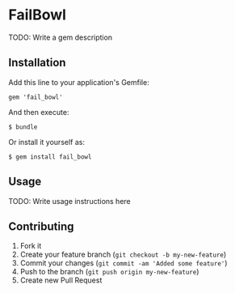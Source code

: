 # FailBowl

TODO: Write a gem description

## Installation

Add this line to your application's Gemfile:

    gem 'fail_bowl'

And then execute:

    $ bundle

Or install it yourself as:

    $ gem install fail_bowl

## Usage

TODO: Write usage instructions here

## Contributing

1. Fork it
2. Create your feature branch (`git checkout -b my-new-feature`)
3. Commit your changes (`git commit -am 'Added some feature'`)
4. Push to the branch (`git push origin my-new-feature`)
5. Create new Pull Request
